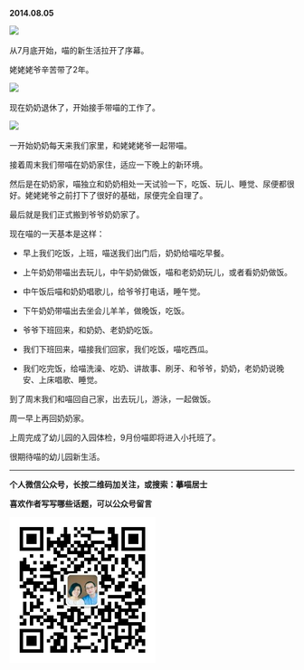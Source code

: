 **2014.08.05**

![](http://upload-images.jianshu.io/upload_images/51001-1a30729bb470db46.jpg?imageMogr2/auto-orient/strip%7CimageView2/2/w/1240)

从7月底开始，喵的新生活拉开了序幕。

姥姥姥爷辛苦带了2年。

![](http://upload-images.jianshu.io/upload_images/51001-ad48c05763638ae5.jpg?imageMogr2/auto-orient/strip%7CimageView2/2/w/1240)

现在奶奶退休了，开始接手带喵的工作了。

![](http://upload-images.jianshu.io/upload_images/51001-0f7a1d285bacb55e.jpg?imageMogr2/auto-orient/strip%7CimageView2/2/w/1240)

一开始奶奶每天来我们家里，和姥姥姥爷一起带喵。

接着周末我们带喵在奶奶家住，适应一下晚上的新环境。

然后是在奶奶家，喵独立和奶奶相处一天试验一下，吃饭、玩儿、睡觉、尿便都很好。姥姥姥爷之前打下了很好的基础，尿便完全自理了。

最后就是我们正式搬到爷爷奶奶家了。

现在喵的一天基本是这样：

* 早上我们吃饭，上班，喵送我们出门后，奶奶给喵吃早餐。

* 上午奶奶带喵出去玩儿，中午奶奶做饭，喵和老奶奶玩儿，或者看奶奶做饭。

* 中午饭后喵和奶奶唱歌儿，给爷爷打电话，睡午觉。

* 下午奶奶带喵出去坐会儿羊羊，做晚饭，吃饭。

* 爷爷下班回来，和奶奶、老奶奶吃饭。

* 我们下班回来，喵接我们回家，我们吃饭，喵吃西瓜。

* 我们吃完饭，给喵洗澡、吃奶、讲故事、刷牙、和爷爷，奶奶，老奶奶说晚安、上床唱歌、睡觉。

到了周末我们和喵回自己家，出去玩儿，游泳，一起做饭。

周一早上再回奶奶家。

上周完成了幼儿园的入园体检，9月份喵即将进入小托班了。

很期待喵的幼儿园新生活。

***


**个人微信公众号，长按二维码加关注，或搜索：摹喵居士**

**喜欢作者写写哪些话题，可以公众号留言**

![](https://github.com/jiluofu/jiluofu.github.com/raw/master/momiaojushi/static/qrcode.jpg)